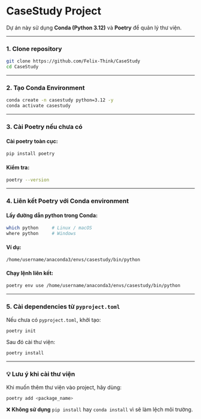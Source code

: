# CaseStudy Project

Dự án này sử dụng **Conda (Python 3.12)** và **Poetry** để quản lý thư viện.

---

### 1. Clone repository

```bash
git clone https://github.com/Felix-Think/CaseStudy
cd CaseStudy
```

---

### 2. Tạo Conda Environment

```bash
conda create -n casestudy python=3.12 -y
conda activate casestudy
```

---

### 3. Cài Poetry nếu chưa có

#### Cài poetry toàn cục:

```bash
pip install poetry
```

#### Kiểm tra:

```bash
poetry --version
```

---

### 4. Liên kết Poetry với Conda environment

#### Lấy đường dẫn python trong Conda:

```bash
which python     # Linux / macOS
where python     # Windows
```

#### Ví dụ:

```
/home/username/anaconda3/envs/casestudy/bin/python
```

#### Chạy lệnh liên kết:

```bash
poetry env use /home/username/anaconda3/envs/casestudy/bin/python
```

---

### 5. Cài dependencies từ `pyproject.toml`

Nếu chưa có `pyproject.toml`, khởi tạo:

```bash
poetry init
```

Sau đó cài thư viện:

```bash
poetry install
```

---

### 💡 Lưu ý khi cài thư viện

Khi muốn thêm thư viện vào project, hãy dùng:

```bash
poetry add <package_name>
```

❌ **Không sử dụng** `pip install` hay `conda install` vì sẽ làm lệch môi trường.
